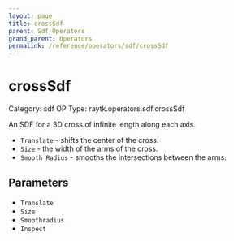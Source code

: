 ```yaml
---
layout: page
title: crossSdf
parent: Sdf Operators
grand_parent: Operators
permalink: /reference/operators/sdf/crossSdf
---
```


# crossSdf

Category: sdf
OP Type: raytk.operators.sdf.crossSdf



An SDF for a 3D cross of infinite length along each axis.

* `Translate` - shifts the center of the cross.
* `Size` - the width of the arms of the cross.
* `Smooth Radius` - smooths the intersections between the arms.

## Parameters

* `Translate`
* `Size`
* `Smoothradius`
* `Inspect`